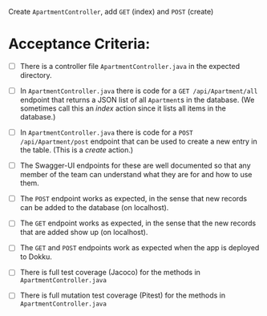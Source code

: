 Create `ApartmentController`, add `GET` (index) and `POST` (create)

# Acceptance Criteria:

- [ ] There is a controller file `ApartmentController.java`
      in the expected directory.
- [ ] In `ApartmentController.java` there is 
      code for a `GET /api/Apartment/all` endpoint 
      that returns a JSON list of all `Apartment`s in the database.
      (We sometimes call this an *index* action since it lists all
      items in the database.)
- [ ] In `ApartmentController.java` there is 
      code for a `POST /api/Apartment/post` endpoint
      that can be used to create a new entry in the table. (This
      is a *create* action.)
- [ ] The Swagger-UI endpoints for these are well documented so that
      any member of the team can understand what they are for and
      how to use them.
- [ ] The `POST` endpoint works as expected, in the sense that new
      records can be added to the database (on localhost).
- [ ] The `GET` endpoint works as expected, in the sense that the new
      records that are added show up (on localhost).
- [ ] The `GET` and `POST` endpoints work as expected when the 
      app is deployed to Dokku.
- [ ] There is full test coverage (Jacoco) for the methods in 
      `ApartmentController.java`
- [ ] There is full mutation test coverage (Pitest) for the methods in
      `ApartmentController.java`



